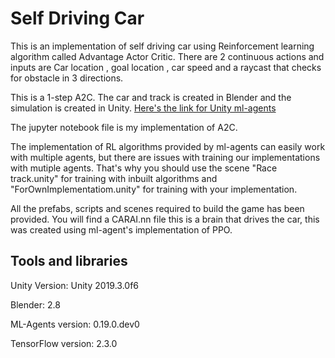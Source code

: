 # Self Driving Car


This is an implementation of self driving car using Reinforcement learning algorithm called Advantage Actor Critic.
There are 2 continuous actions and inputs are Car location , goal location , car speed and a raycast that checks for obstacle in 3 directions.

This is a 1-step A2C.
The car and track is created in Blender and the simulation is created in Unity. [Here's the link for Unity ml-agents](https://github.com/Unity-Technologies/ml-agents)

The jupyter notebook file is my implementation of A2C.

The implementation of RL algorithms provided by ml-agents can easily work with multiple agents,
but there are issues with training our implementations with mutiple agents.
That's why you should use the scene "Race track.unity" for training with inbuilt algorithms
and "ForOwnImplementatiom.unity" for training with your implementation.


All the prefabs, scripts and scenes required to build the game has been provided.
You will find a CARAI.nn file this is a brain that drives the car, this was created using  ml-agent's implementation of PPO.

## Tools and libraries
Unity Version: Unity 2019.3.0f6

Blender: 2.8

ML-Agents version: 0.19.0.dev0

TensorFlow version: 2.3.0
